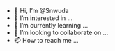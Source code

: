 - 👋 Hi, I’m @Snwuda
- 👀 I’m interested in ...
- 🌱 I’m currently learning ...
- 💞️ I’m looking to collaborate on ...
- 📫 How to reach me ...

<!---
Snwuda/Snwuda is a ✨ special ✨ repository because its `README.md` (this file) appears on your GitHub profile.
You can click the Preview link to take a look at your changes.
--->
